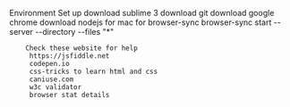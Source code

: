 Environment Set up
	download sublime 3
	download git
	download google chrome
	download nodejs for mac
for browser-sync
	browser-sync start --server --directory --files "*"

		Check these website for help
		 https://jsfiddle.net
		 codepen.io
		 css-tricks to learn html and css
		 caniuse.com
		 w3c validator
		 browser stat details



	